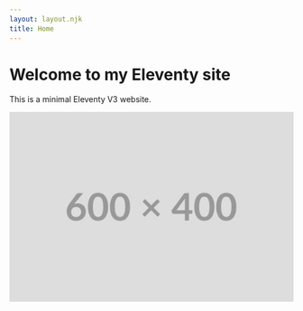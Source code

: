 ```yaml
---
layout: layout.njk
title: Home
---
```

# Welcome to my Eleventy site

This is a minimal Eleventy V3 website.

![Sample Image](/assets/images/image.jpg)